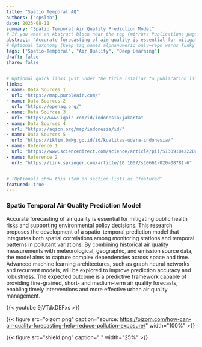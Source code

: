```yaml
---
title: "Spatio Temporal AQ"
authors: ["cpslab"] 
date: 2025-08-11
summary: "Spatio Temporal Air Quality Prediction Model"
# If you want an Abstract block near the top (mirrors Publications pages):
abstract: "Accurate forecasting of air quality is essential for mitigating public health risks and supporting environmental policy decisions. This research proposes the development of a spatio-temporal prediction model that integrates both spatial correlations among monitoring stations and temporal patterns in pollutant variations. By combining historical air quality measurements with meteorological, geographic, and emission source data, the model aims to capture complex dependencies across space and time. Advanced machine learning architectures, such as graph neural networks and recurrent models, will be explored to improve prediction accuracy and robustness. The expected outcome is a predictive framework capable of providing fine-grained, short- and medium-term air quality forecasts, enabling timely interventions and more effective urban air quality management."
# Optional taxonomy (keep tag names alphanumeric only—repo warns funky chars break builds)
tags: ["Spatio-Temporal", "Air Quality", "Deep Learning"]
draft: false
share: false


# Optional quick links just under the title (similar to publication links)
links:
- name: Data Sources 1
  url: "https://map.purpleair.com/"
- name: Data Sources 2
  url: "https://openaq.org/"
- name: Data Sources 3
  url: "https://www.iqair.com/id/indonesia/jakarta"
- name: Data Sources 4
  url: "https://aqicn.org/map/indonesia/id/"
- name: Data Sources 5
  url: "https://iklim.bmkg.go.id/id/kualitas-udara-indonesia/"
- name: Reference 1
  url: "https://www.sciencedirect.com/science/article/pii/S1309104222002240"
- name: Reference 2
  url: "https://link.springer.com/article/10.1007/s10661-020-08781-6"


# (Optional) show this item on section lists as “featured”
featured: true
---
```


### Spatio Temporal Air Quality Prediction Model

Accurate forecasting of air quality is essential for mitigating public health risks and supporting environmental policy decisions. This research proposes the development of a spatio-temporal prediction model that integrates both spatial correlations among monitoring stations and temporal patterns in pollutant variations. By combining historical air quality measurements with meteorological, geographic, and emission source data, the model aims to capture complex dependencies across space and time. Advanced machine learning architectures, such as graph neural networks and recurrent models, will be explored to improve prediction accuracy and robustness. The expected outcome is a predictive framework capable of providing fine-grained, short- and medium-term air quality forecasts, enabling timely interventions and more effective urban air quality management.

{{< youtube 9jVTdxDEFxs >}}

{{< figure src="oizom.png" caption="source: https://oizom.com/how-can-air-quality-forecasting-help-reduce-pollution-exposure/" width="100%" >}}

{{< figure src="shield.png" caption=" " width="25%" >}}

